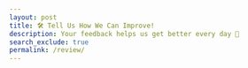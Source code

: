 ```yaml
---
layout: post 
title: 🛠️ Tell Us How We Can Improve!
description: Your feedback helps us get better every day 💬
search_exclude: true
permalink: /review/
---
```


